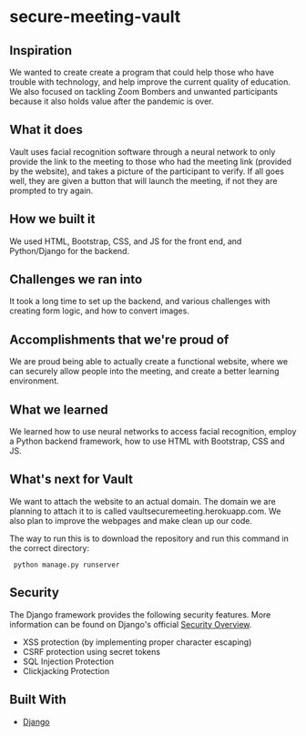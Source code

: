 # secure-meeting-vault

## Inspiration
We wanted to create create a program that could help those who have trouble with technology, and help improve the current quality of education. We also focused on tackling Zoom Bombers and unwanted participants because it also holds value after the pandemic is over.
## What it does
Vault uses facial recognition software through a neural network to only provide the link to the meeting to those who had the meeting link (provided by the website), and takes a picture of the participant to verify. If all goes well, they are given a button that will launch the meeting, if not they are prompted to try again.
## How we built it
We used HTML, Bootstrap, CSS, and JS for the front end, and Python/Django for the backend.
## Challenges we ran into
It took a long time to set up the backend, and various challenges with creating form logic, and how to convert images.
## Accomplishments that we're proud of
We are proud being able to actually create a functional website, where we can securely allow people into the meeting, and create a better learning environment.
## What we learned
We learned how to use neural networks to access facial recognition, employ a Python backend framework, how to use HTML with Bootstrap, CSS and JS.
## What's next for Vault
We want to attach the website to an actual domain. The domain we are planning to attach it to is called vaultsecuremeeting.herokuapp.com. We also plan to improve the webpages and make clean up our code.

The way to run this is to download the repository and run this command in the correct directory:

     python manage.py runserver
     
## Security
The Django framework provides the following security features. More information can be found on Django's official [Security Overview](https://docs.djangoproject.com/en/3.1/topics/security/).

- XSS protection (by implementing proper character escaping)
- CSRF protection using secret tokens
- SQL Injection Protection
- Clickjacking Protection

## Built With
- [Django](https://www.djangoproject.com/)

